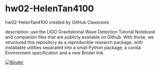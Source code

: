 # hw02-HelenTan4100
hw02-HelenTan4100 created by GitHub Classroom

description: use the LIGO Gravitational Wave Detection Tutorial Notebook and companion files that are publicly available on Github. With those, we structured this repository as a reproducible research package, with installable utilities separated into a small Python package, a conda Environment specification and a new Binder link.

[![Binder](https://mybinder.org/badge_logo.svg)](https://mybinder.org/v2/gh/UCB-stat-159-s23/hw02-HelenTan4100/main?urlpath=https%3A%2F%2Fgithub.com%2FUCB-stat-159-s23%2Fhw02-HelenTan4100%2Fblob%2Fmain%2FLOSC_Event_tutorial.ipynb)
